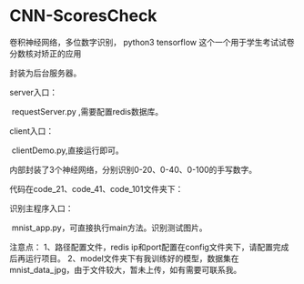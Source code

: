 # CNN-ScoresCheck
卷积神经网络，多位数字识别，
python3 tensorflow
这个一个用于学生考试试卷分数核对矫正的应用

封装为后台服务器。

server入口：

​					requestServer.py ,需要配置redis数据库。

client入口：

​					clientDemo.py,直接运行即可。

内部封装了3个神经网络，分别识别0-20、0-40、0-100的手写数字。

代码在code_21、code_41、code_101文件夹下：

识别主程序入口：

​					mnist_app.py，可直接执行main方法。识别测试图片。





注意点：
	1、路径配置文件，redis ip和port配置在config文件夹下，请配置完成后再运行项目。
	2、model文件夹下有我训练好的模型，数据集在mnist_data_jpg，由于文件较大，暂未上传，如有需要可联系我。